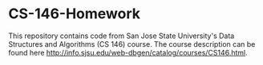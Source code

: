 # CS-146-Homework

This repository contains code from San Jose State University's Data Structures and Algorithms (CS 146) course. The course description can be found here http://info.sjsu.edu/web-dbgen/catalog/courses/CS146.html.
